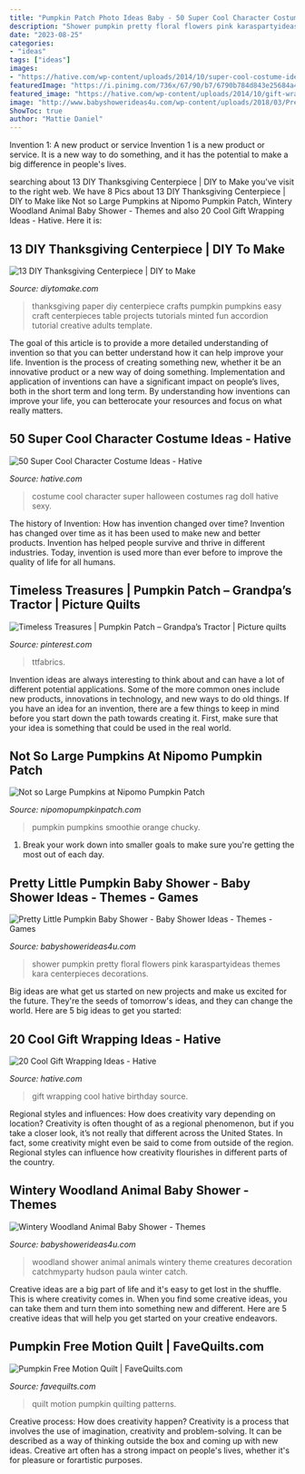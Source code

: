 ```yaml
---
title: "Pumpkin Patch Photo Ideas Baby - 50 Super Cool Character Costume Ideas"
description: "Shower pumpkin pretty floral flowers pink karaspartyideas themes kara centerpieces decorations"
date: "2023-08-25"
categories:
- "ideas"
tags: ["ideas"]
images:
- "https://hative.com/wp-content/uploads/2014/10/super-cool-costume-ideas/48-rag-doll-costume.jpg"
featuredImage: "https://i.pinimg.com/736x/67/90/b7/6790b784d843e25684a4adf90d66640d.jpg"
featured_image: "https://hative.com/wp-content/uploads/2014/10/gift-wrapping-ideas/2-cool-gift-wrapping-ideas.jpg"
image: "http://www.babyshowerideas4u.com/wp-content/uploads/2018/03/Pretty-Little-Pumpkin-Baby-Shower-Light-Flowers.jpg"
ShowToc: true
author: "Mattie Daniel"
---
```



Invention 1: A new product or service
Invention 1 is a new product or service. It is a new way to do something, and it has the potential to make a big difference in people's lives.

	

		
searching about 13 DIY Thanksgiving Centerpiece | DIY to Make you've visit to the right web. We have 8 Pics about 13 DIY Thanksgiving Centerpiece | DIY to Make like Not so Large Pumpkins at Nipomo Pumpkin Patch, Wintery Woodland Animal Baby Shower - Themes and also 20 Cool Gift Wrapping Ideas - Hative. Here it is:
		
    
## 13 DIY Thanksgiving Centerpiece | DIY To Make

<img loading=lazy src="http://www.diytomake.com/wp-content/uploads/2015/11/paper-Pumpkin-Centerpiece-DIY.jpg" onerror="this.onerror=null;this.src='https://tse1.mm.bing.net/th?id=OIP.CzE16smfJlePxqmQbecGywHaLH&amp;pid=15.1';" alt="13 DIY Thanksgiving Centerpiece | DIY to Make">

_Source: diytomake.com_

>thanksgiving paper diy centerpiece crafts pumpkin pumpkins easy craft centerpieces table projects tutorials minted fun accordion tutorial creative adults template. 

	

The goal of this article is to provide a more detailed understanding of invention so that you can better understand how it can help improve your life.
Invention is the process of creating something new, whether it be an innovative product or a new way of doing something. Implementation and application of inventions can have a significant impact on people’s lives, both in the short term and long term. By understanding how inventions can improve your life, you can betterocate your resources and focus on what really matters.

    
## 50 Super Cool Character Costume Ideas - Hative

<img loading=lazy src="https://hative.com/wp-content/uploads/2014/10/super-cool-costume-ideas/48-rag-doll-costume.jpg" onerror="this.onerror=null;this.src='https://tse3.mm.bing.net/th?id=OIP.MR3tgTvgOaRe01kjRg3CgwHaLH&amp;pid=15.1';" alt="50 Super Cool Character Costume Ideas - Hative">

_Source: hative.com_

>costume cool character super halloween costumes rag doll hative sexy. 

	

The history of Invention: How has invention changed over time?
Invention has changed over time as it has been used to make new and better products. Invention has helped people survive and thrive in different industries. Today, invention is used more than ever before to improve the quality of life for all humans.

    
## Timeless Treasures | Pumpkin Patch – Grandpa’s Tractor | Picture Quilts

<img loading=lazy src="https://i.pinimg.com/736x/67/90/b7/6790b784d843e25684a4adf90d66640d.jpg" onerror="this.onerror=null;this.src='https://tse4.mm.bing.net/th?id=OIP.5LLl4H-CInTag-bVZv3DNwHaK_&amp;pid=15.1';" alt="Timeless Treasures | Pumpkin Patch – Grandpa’s Tractor | Picture quilts">

_Source: pinterest.com_

>ttfabrics. 

	

Invention ideas are always interesting to think about and can have a lot of different potential applications. Some of the more common ones include new products, innovations in technology, and new ways to do old things. If you have an idea for an invention, there are a few things to keep in mind before you start down the path towards creating it. First, make sure that your idea is something that could be used in the real world.

    
## Not So Large Pumpkins At Nipomo Pumpkin Patch

<img loading=lazy src="http://nipomopumpkinpatch.com/Graphics/Pumpkin_Chucky_JohnnysL.jpg" onerror="this.onerror=null;this.src='https://tse2.mm.bing.net/th?id=OIP.krvEhAiGbl_LQVz3nghHPAAAAA&amp;pid=15.1';" alt="Not so Large Pumpkins at Nipomo Pumpkin Patch">

_Source: nipomopumpkinpatch.com_

>pumpkin pumpkins smoothie orange chucky. 

	

1. Break your work down into smaller goals to make sure you're getting the most out of each day. 

    
## Pretty Little Pumpkin Baby Shower - Baby Shower Ideas - Themes - Games

<img loading=lazy src="http://www.babyshowerideas4u.com/wp-content/uploads/2018/03/Pretty-Little-Pumpkin-Baby-Shower-Light-Flowers.jpg" onerror="this.onerror=null;this.src='https://tse3.mm.bing.net/th?id=OIP.sqdlBjYD4nTrI9HDRVq2agHaJ3&amp;pid=15.1';" alt="Pretty Little Pumpkin Baby Shower - Baby Shower Ideas - Themes - Games">

_Source: babyshowerideas4u.com_

>shower pumpkin pretty floral flowers pink karaspartyideas themes kara centerpieces decorations. 

	

Big ideas are what get us started on new projects and make us excited for the future. They're the seeds of tomorrow's ideas, and they can change the world. Here are 5 big ideas to get you started: 

    
## 20 Cool Gift Wrapping Ideas - Hative

<img loading=lazy src="https://hative.com/wp-content/uploads/2014/10/gift-wrapping-ideas/2-cool-gift-wrapping-ideas.jpg" onerror="this.onerror=null;this.src='https://tse4.mm.bing.net/th?id=OIP.iX8UAdzo3q4mvijwzBCFEwHaKX&amp;pid=15.1';" alt="20 Cool Gift Wrapping Ideas - Hative">

_Source: hative.com_

>gift wrapping cool hative birthday source. 

	

Regional styles and influences: How does creativity vary depending on location?
Creativity is often thought of as a regional phenomenon, but if you take a closer look, it’s not really that different across the United States. In fact, some creativity might even be said to come from outside of the region. Regional styles can influence how creativity flourishes in different parts of the country.

    
## Wintery Woodland Animal Baby Shower - Themes

<img loading=lazy src="http://www.babyshowerideas4u.com/wp-content/uploads/2016/01/wintery-woodland-animal-baby-shower-decoration-creatures.jpg" onerror="this.onerror=null;this.src='https://tse1.mm.bing.net/th?id=OIP.zxDicd_nZ-Ylz5JkGPSoewHaJ4&amp;pid=15.1';" alt="Wintery Woodland Animal Baby Shower - Themes">

_Source: babyshowerideas4u.com_

>woodland shower animal animals wintery theme creatures decoration catchmyparty hudson paula winter catch. 

	

Creative ideas are a big part of life and it's easy to get lost in the shuffle. This is where creativity comes in. When you find some creative ideas, you can take them and turn them into something new and different. Here are 5 creative ideas that will help you get started on your creative endeavors.

    
## Pumpkin Free Motion Quilt | FaveQuilts.com

<img loading=lazy src="http://irepo.primecp.com/2015/07/229352/Pumpkin-Free-Motion-Quilt_Large600_ID-1102490.jpg?v=1102490" onerror="this.onerror=null;this.src='https://tse3.mm.bing.net/th?id=OIP.b8N6rtOi5ERRi2sDeU2ozQHaLU&amp;pid=15.1';" alt="Pumpkin Free Motion Quilt | FaveQuilts.com">

_Source: favequilts.com_

>quilt motion pumpkin quilting patterns. 

	

Creative process: How does creativity happen?
Creativity is a process that involves the use of imagination, creativity and problem-solving. It can be described as a way of thinking outside the box and coming up with new ideas. Creative art often has a strong impact on people's lives, whether it's for pleasure or forartistic purposes.

